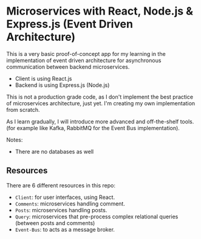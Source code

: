 # Microservices with React, Node.js & Express.js (Event Driven Architecture)

This is a very basic proof-of-concept app for my learning in the implementation of event driven architecture for asynchronous communication between backend microservices.
- Client is using React.js
- Backend is using Express.js (Node.js)

This is not a production grade code, as I don't implement the best practice of microservices architecture, just yet. I'm creating my own implementation from scratch. 

As I learn gradually, I will introduce more advanced and off-the-shelf tools. (for example like Kafka, RabbitMQ for the Event Bus implementation).

Notes:
- There are no databases as well

## Resources
There are 6 different resources in this repo:
- `Client`: for user interfaces, using React.
- `Comments`: microservices handling comment.
- `Posts`: microservices handling posts.
- `Query`: microservices that pre-process complex relational queries (between posts and comments)
- `Event-Bus`: to acts as a message broker.